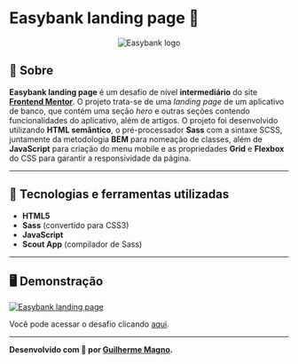 # Easybank landing page 💸
<p align="center">
<img src="https://i.imgur.com/9hryD6n.png" alt="Easybank logo" title="Easybank logo">
</p>

## 📖 Sobre   
**Easybank landing page** é um desafio de nível **intermediário** do site **[Frontend Mentor](https://www.frontendmentor.io)**. O projeto trata-se de uma _landing page_ de um aplicativo de banco, que contém uma seção _hero_ e outras seções contendo funcionalidades do aplicativo, além de artigos. O projeto foi desenvolvido utilizando **HTML semântico**, o pré-processador **Sass** com a sintaxe SCSS, juntamente da metodologia **BEM** para nomeação de classes, além de **JavaScript** para criação do menu mobile e as propriedades **Grid** e **Flexbox** do CSS para garantir a responsividade da página.

---

## 🚀 Tecnologias e ferramentas utilizadas
- **HTML5**
- **Sass** (convertido para CSS3)
- **JavaScript**
- **Scout App** (compilador de Sass)

---

## 🖥️ Demonstração
[![Easybank landing page](https://i.imgur.com/1ofq0iR.png "Clique para acessar o desafio")](https://devmagno.github.io/coding-challenges/challenges/Easybank/index.html "Clique para acessar o desafio")   

Você pode acessar o desafio clicando [aqui](https://devmagno.github.io/coding-challenges/challenges/Easybank/index.html).

---

**Desenvolvido com 💚 por [Guilherme Magno](https://github.com/devmagno/).**